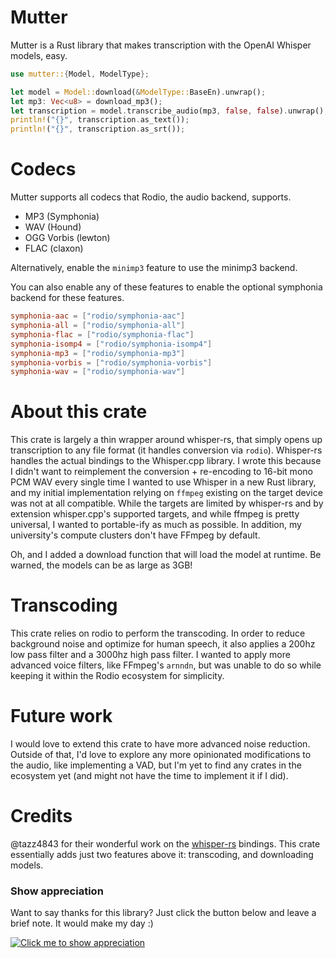 # Mutter

Mutter is a Rust library that makes transcription with the OpenAI Whisper models, easy.

```rust
use mutter::{Model, ModelType};

let model = Model::download(&ModelType::BaseEn).unwrap();
let mp3: Vec<u8> = download_mp3();
let transcription = model.transcribe_audio(mp3, false, false).unwrap();
println!("{}", transcription.as_text());
println!("{}", transcription.as_srt());
```

# Codecs

Mutter supports all codecs that Rodio, the audio backend, supports.
* MP3 (Symphonia)
* WAV (Hound)
* OGG Vorbis (lewton)
* FLAC (claxon)

Alternatively, enable the `minimp3` feature to use the minimp3 backend.

You can also enable any of these features to enable the optional symphonia backend for these features.


```toml
symphonia-aac = ["rodio/symphonia-aac"]
symphonia-all = ["rodio/symphonia-all"]
symphonia-flac = ["rodio/symphonia-flac"]
symphonia-isomp4 = ["rodio/symphonia-isomp4"]
symphonia-mp3 = ["rodio/symphonia-mp3"]
symphonia-vorbis = ["rodio/symphonia-vorbis"]
symphonia-wav = ["rodio/symphonia-wav"]
```

# About this crate

This crate is largely a thin wrapper around whisper-rs, that simply opens up transcription to any file format (it handles conversion via `rodio`). Whisper-rs handles the actual bindings to the Whisper.cpp library. I wrote this because I didn't want to reimplement the conversion + re-encoding to 16-bit mono PCM WAV every single time I wanted to use Whisper in a new Rust library, and my initial implementation relying on `ffmpeg` existing on the target device was not at all compatible. While the targets are limited by whisper-rs and by extension whisper.cpp's supported targets, and while ffmpeg is pretty universal, I wanted to portable-ify as much as possible. In addition, my university's compute clusters don't have FFmpeg by default.

Oh, and I added a download function that will load the model at runtime. Be warned, the models can be as large as 3GB!

# Transcoding

This crate relies on rodio to perform the transcoding. In order to reduce background noise and optimize for human speech, it also applies a 200hz low pass filter and a 3000hz high pass filter. I wanted to apply more advanced voice filters, like FFmpeg's `arnndn`, but was unable to do so while keeping it within the Rodio ecosystem for simplicity.

# Future work

I would love to extend this crate to have more advanced noise reduction. Outside of that, I'd love to explore any more opinionated modifications to the audio, like implementing a VAD, but I'm yet to find any crates in the ecosystem yet (and might not have the time to implement it if I did). 

# Credits

@tazz4843 for their wonderful work on the [whisper-rs](https://github.com/tazz4843/whisper-rs) bindings. This crate essentially adds just two features above it: transcoding, and downloading models.

### Show appreciation

Want to say thanks for this library? Just click the button below and leave a brief note. It would make my day :)

[![Click me to show appreciation](https://img.shields.io/badge/Say%20Thanks-%F0%9F%A6%80%F0%9F%A6%80%F0%9F%A6%80-1EAEDB.svg)](https://saythanks.io/to/sigaloid)